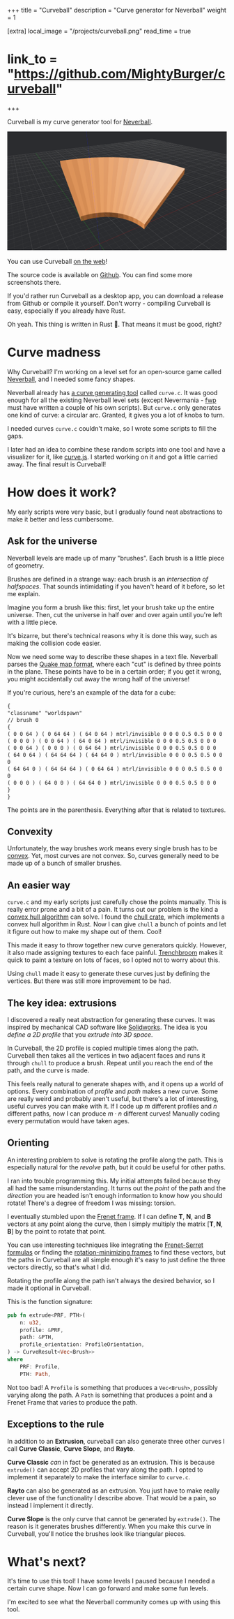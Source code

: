 +++
title = "Curveball"
description = "Curve generator for Neverball"
weight = 1

[extra]
local_image = "/projects/curveball.png"
read_time = true
# link_to = "https://github.com/MightyBurger/curveball"
+++

Curveball is my curve generator tool for [Neverball].

![curveball logo](/projects/curveball.png)

You can use Curveball [on the web](https://curveball.mightyburger.net)!

The source code is available on [Github](https://github.com/MightyBurger/curveball). You can find some more screenshots there.

If you'd rather run Curveball as a desktop app, you can download a release from Github or compile it yourself. Don't worry - compiling Curveball is easy, especially if you already have Rust.

Oh yeah. This thing is written in Rust 🦀. That means it must be good, right?

# Curve madness

Why Curveball? I'm working on a level set for an open-source game called [Neverball], and I needed some fancy shapes.

Neverball already has [a curve generating tool](https://github.com/Neverball/neverball/blob/master/contrib/curve.c) called `curve.c`. It was good enough for all the existing Neverball level sets (except Nevermania - [fwp](https://github.com/fwp) must have written a couple of his own scripts). But `curve.c` only generates one kind of curve: a circular arc. Granted, it gives you a lot of knobs to turn.

I needed curves `curve.c` couldn't make, so I wrote some scripts to fill the gaps.

I later had an idea to combine these random scripts into one tool and have a visualizer for it, like [curve.js](https://play.neverball.org/curve.js/). I started working on it and got a little carried away. The final result is Curveball!

# How does it work?

My early scripts were very basic, but I gradually found neat abstractions to make it better and less cumbersome.

## Ask for the universe

Neverball levels are made up of many "brushes". Each brush is a little piece of geometry.

Brushes are defined in a strange way: each brush is an *intersection of halfspaces*. That sounds intimidating if you haven't heard of it before, so let me explain.

Imagine you form a brush like this: first, let your brush take up the entire universe. Then, cut the universe in half over and over again until you're left with a little piece.

It's bizarre, but there's technical reasons why it is done this way, such as making the collision code easier.

Now we need some way to describe these shapes in a text file. Neverball parses the [Quake map format](https://quakewiki.org/wiki/Quake_Map_Format), where each "cut" is defined by three points in the plane. These points have to be in a certain order; if you get it wrong, you might accidentally cut away the wrong half of the universe!

If you're curious, here's an example of the data for a cube:
```QUAKE
{
"classname" "worldspawn"
// brush 0
{
( 0 0 64 ) ( 0 64 64 ) ( 64 0 64 ) mtrl/invisible 0 0 0 0.5 0.5 0 0 0
( 0 0 0 ) ( 0 0 64 ) ( 64 0 64 ) mtrl/invisible 0 0 0 0.5 0.5 0 0 0
( 0 0 64 ) ( 0 0 0 ) ( 0 64 64 ) mtrl/invisible 0 0 0 0.5 0.5 0 0 0
( 64 0 64 ) ( 64 64 64 ) ( 64 64 0 ) mtrl/invisible 0 0 0 0.5 0.5 0 0 0
( 64 64 0 ) ( 64 64 64 ) ( 0 64 64 ) mtrl/invisible 0 0 0 0.5 0.5 0 0 0
( 0 0 0 ) ( 64 0 0 ) ( 64 64 0 ) mtrl/invisible 0 0 0 0.5 0.5 0 0 0
}
}
```

The points are in the parenthesis. Everything after that is related to textures.

## Convexity

Unfortunately, the way brushes work means every single brush has to be [convex](https://en.wikipedia.org/wiki/Convex_polytope). Yet, most curves are not convex. So, curves generally need to be made up of a bunch of smaller brushes.

## An easier way

`curve.c` and my early scripts just carefully chose the points manually. This is really error prone and a bit of a pain. It turns out our problem is the kind a [convex hull algorithm](https://en.wikipedia.org/wiki/Convex_hull_algorithms) can solve. I found the [chull crate](https://crates.io/crates/chull), which implements a convex hull algorithm in Rust. Now I can give `chull` a bunch of points and let it figure out how to make my shape out of them. Cool!

This made it easy to throw together new curve generators quickly. However, it also made assigning textures to each face painful. [Trenchbroom](https://trenchbroom.github.io/) makes it quick to paint a texture on lots of faces, so I opted not to worry about this.

Using `chull` made it easy to generate these curves just by defining the vertices. But there was still more improvement to be had.

## The key idea: extrusions

I discovered a really neat abstraction for generating these curves. It was inspired by mechanical CAD software like [Solidworks](https://www.solidworks.com/). The idea is you *define a 2D profile* that you *extrude into 3D space*.

In Curveball, the 2D profile is copied multiple times along the path. Curveball then takes all the vertices in two adjacent faces and runs it through `chull` to produce a brush. Repeat until you reach the end of the path, and the curve is made.

This feels really natural to generate shapes with, and it opens up a world of options. Every combination of *profile* and *path* makes a new curve. Some are really weird and probably aren't useful, but there's a lot of interesting, useful curves you can make with it. If I code up $m$ different profiles and $n$ different paths, now I can produce $m \cdot n$ different curves! Manually coding every permutation would have taken ages.

## Orienting

An interesting problem to solve is rotating the profile along the path. This is especially natural for the *revolve* path, but it could be useful for other paths.

I ran into trouble programming this. My initial attempts failed because they all had the same misunderstanding. It turns out the *point* of the path and the *direction* you are headed isn't enough information to know how you should rotate! There's a degree of freedom I was missing: torsion.

I eventually stumbled upon the [Frenet frame](https://en.wikipedia.org/wiki/Frenet%E2%80%93Serret_formulas). If I can define $\mathbf{T}$, $\mathbf{N}$, and $\mathbf{B}$ vectors at any point along the curve, then I simply multiply the matrix $\left[ \mathbf{T}, \mathbf{N}, \mathbf{B} \right]$ by the point to rotate that point.

You can use interesting techniques like integrating the [Frenet-Serret formulas](https://en.wikipedia.org/wiki/Frenet%E2%80%93Serret_formulas) or finding the [rotation-minimizing frames](https://medium.com/intuition/lockdown-geometry-rotation-minimizing-frames-ff373d2f355b) to find these vectors, but the paths in Curveball are all simple enough it's easy to just define the three vectors directly, so that's what I did.

Rotating the profile along the path isn't always the desired behavior, so I made it optional in Curveball.

This is the function signature:

```rust
pub fn extrude<PRF, PTH>(
    n: u32,
    profile: &PRF,
    path: &PTH,
    profile_orientation: ProfileOrientation,
) -> CurveResult<Vec<Brush>>
where
    PRF: Profile,
    PTH: Path,
```

Not too bad! A `Profile` is something that produces a `Vec<Brush>`, possibly varying along the path. A `Path` is something that produces a point and a Frenet Frame that varies to produce the path.

## Exceptions to the rule

In addition to an **Extrusion**, curveball can also generate three other curves I call **Curve Classic**, **Curve Slope**, and **Rayto**.

**Curve Classic** *can* in fact be generated as an extrusion. This is because `extrude()` can accept 2D profiles that vary along the path. I opted to implement it separately to make the interface similar to `curve.c`.

**Rayto** can also be generated as an extrusion. You just have to make really clever use of the functionality I describe above. That would be a pain, so instead I implement it directly.

**Curve Slope** is the only curve that cannot be generated by `extrude()`. The reason is it generates brushes differently. When you make this curve in Curveball, you'll notice the brushes look like triangular pieces.

# What's next?

It's time to use this tool! I have some levels I paused because I needed a certain curve shape. Now I can go forward and make some fun levels.

I'm excited to see what the Neverball community comes up with using this tool.

[Neverball]: https://neverball.org/
